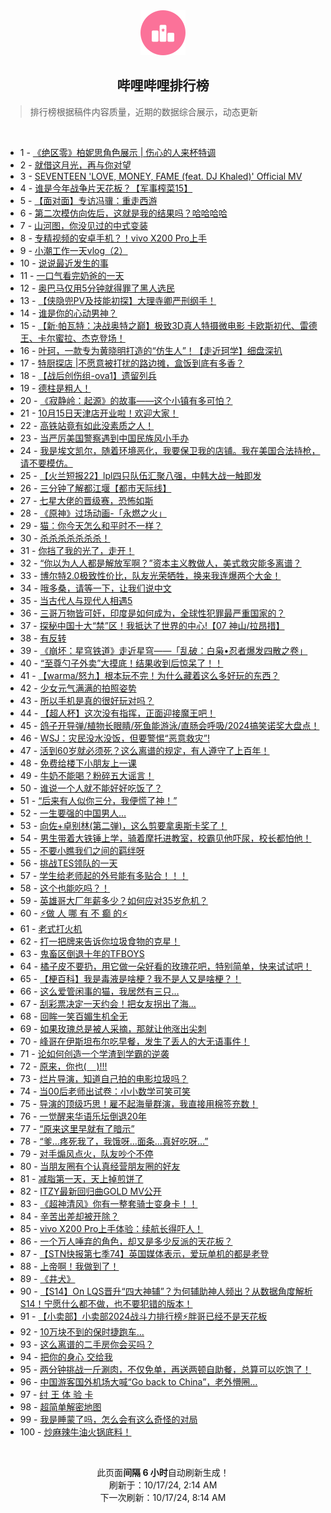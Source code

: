 <div align="center">
    <img src="./assets/icon_rank.png" alt="logo" />
    <h2>哔哩哔哩排行榜</h>
</div>

> 排行榜根据稿件内容质量，近期的数据综合展示，动态更新

<br />

<ul><li><span>1 - <a href=https://www.bilibili.com/BV1vNmjYhES4>《绝区零》柏妮思角色展示&nbsp;|&nbsp;伤心的人来杯特调</a></span></li><li><span>2 - <a href=https://www.bilibili.com/BV1c4m5YBEk8>就借这月光，再与你对望</a></span></li><li><span>3 - <a href=https://www.bilibili.com/BV1Bg2zYaE3P>SEVENTEEN&nbsp;&#39;LOVE,&nbsp;MONEY,&nbsp;FAME&nbsp;(feat.&nbsp;DJ&nbsp;Khaled)&#39;&nbsp;Official&nbsp;MV</a></span></li><li><span>4 - <a href=https://www.bilibili.com/BV1wQ2RYSEHK>谁是今年战争片天花板？【军事榨菜15】</a></span></li><li><span>5 - <a href=https://www.bilibili.com/BV1ex2rYFETb>【面对面】专访冯骥：重走西游</a></span></li><li><span>6 - <a href=https://www.bilibili.com/BV1oZmVYtEoF>第二次模仿向佐后，这就是我的结果吗？哈哈哈哈</a></span></li><li><span>7 - <a href=https://www.bilibili.com/BV1Lp2RYzEpX>山河图，你没见过的中式变装</a></span></li><li><span>8 - <a href=https://www.bilibili.com/BV1ePm5YWEvK>专精视频的安卓手机？！vivo&nbsp;X200&nbsp;Pro上手</a></span></li><li><span>9 - <a href=https://www.bilibili.com/BV1DL2dYAEKf>小潮工作一天vlog（2）</a></span></li><li><span>10 - <a href=https://www.bilibili.com/BV1tjm5YLEUH>说说最近发生的事</a></span></li><li><span>11 - <a href=https://www.bilibili.com/BV1f928Y3En7>一口气看完奶爸的一天</a></span></li><li><span>12 - <a href=https://www.bilibili.com/BV1Nd2iYNEFR>奥巴马仅用5分钟就得罪了黑人选民</a></span></li><li><span>13 - <a href=https://www.bilibili.com/BV1mimVYkEWG>【侠隐兜PV及技能初探】大理寺卿严刑纲手！</a></span></li><li><span>14 - <a href=https://www.bilibili.com/BV1Ev2hYVEU8>谁是你的心动男神？</a></span></li><li><span>15 - <a href=https://www.bilibili.com/BV1fc2dYkEu6>【新·帕瓦特：决战奥特之巅】极致3D真人特摄微电影&nbsp;卡欧斯初代、雷德王、卡尔蜜拉、杰克登场！</a></span></li><li><span>16 - <a href=https://www.bilibili.com/BV1A2mLYyEWn>叶珂，一款专为黄晓明打造的“仿生人”！【走近珂学】细盘深扒</a></span></li><li><span>17 - <a href=https://www.bilibili.com/BV1b1mHYBES5>特厨探店&nbsp;|不愿意被打扰的路边摊，盒饭到底有多香？</a></span></li><li><span>18 - <a href=https://www.bilibili.com/BV1Gk2BYQEiB>【战后创伤组-ova1】遗留列兵</a></span></li><li><span>19 - <a href=https://www.bilibili.com/BV1wD2RYnEiV>德柱是粗人！</a></span></li><li><span>20 - <a href=https://www.bilibili.com/BV1z52rYqEwv>《寂静岭：起源》的故事——这个小镇有多可怕？</a></span></li><li><span>21 - <a href=https://www.bilibili.com/BV1HQmLYgE3D>10月15日天津店开业啦！欢迎大家！</a></span></li><li><span>22 - <a href=https://www.bilibili.com/BV1xnm5YkEkv>高铁站竟有如此没素质之人！</a></span></li><li><span>23 - <a href=https://www.bilibili.com/BV1c426Y6EwX>当严厉美国警察遇到中国民族风小手办</a></span></li><li><span>24 - <a href=https://www.bilibili.com/BV1Wq2qYKEnz>我是埃文凯尔，随着环境恶化，我要保卫我的店铺。我在美国合法持枪，请不要模仿。</a></span></li><li><span>25 - <a href=https://www.bilibili.com/BV19omnY3EHS>【火兰短报22】lpl四只队伍汇聚八强，中韩大战一触即发</a></span></li><li><span>26 - <a href=https://www.bilibili.com/BV1zu2zYAEGf>三分钟了解都江堰【都市天际线】</a></span></li><li><span>27 - <a href=https://www.bilibili.com/BV1oR2DYcEer>七星大佬的晋级赛，恐怖如斯</a></span></li><li><span>28 - <a href=https://www.bilibili.com/BV17RmVY8E9X>《原神》过场动画-「永燃之火」</a></span></li><li><span>29 - <a href=https://www.bilibili.com/BV1q8mHYUEYT>猫：你今天怎么和平时不一样？</a></span></li><li><span>30 - <a href=https://www.bilibili.com/BV1C42hYUEyN>杀杀杀杀杀杀杀！</a></span></li><li><span>31 - <a href=https://www.bilibili.com/BV1hh2rYoEyU>你挡了我的光了，走开！</a></span></li><li><span>32 - <a href=https://www.bilibili.com/BV1w4m5YBE7Z>“你以为人人都是解放军啊？”资本主义教做人，美式救灾能多离谱？</a></span></li><li><span>33 - <a href=https://www.bilibili.com/BV1L1mjYPEqj>博尔特2.0极致性价比，队友光荣牺牲，换来我连爆两个大金！</a></span></li><li><span>34 - <a href=https://www.bilibili.com/BV1mQmGYkEpS>哦多桑，请等一下，让我们说中文</a></span></li><li><span>35 - <a href=https://www.bilibili.com/BV1vj2zYtEp1>当古代人与现代人相遇5</a></span></li><li><span>36 - <a href=https://www.bilibili.com/BV1vS2vYJEZk>三哥万物皆可奸，印度是如何成为，全球性犯罪最严重国家的？</a></span></li><li><span>37 - <a href=https://www.bilibili.com/BV12Q2mYiEBA>探秘中国十大“禁”区！我抵达了世界的中心!【07&nbsp;神山/拉昂措】</a></span></li><li><span>38 - <a href=https://www.bilibili.com/BV1DkmHY6E34>有反转</a></span></li><li><span>39 - <a href=https://www.bilibili.com/BV1722ZYDEam>《崩坏：星穹铁道》走近星穹——「乱破：白枭•忍者爆发四散之卷」</a></span></li><li><span>40 - <a href=https://www.bilibili.com/BV1fVmLYKEfq>“至尊勺子外卖”大摸底！结果收到后惊呆了！！</a></span></li><li><span>41 - <a href=https://www.bilibili.com/BV1a4mVYSEBS>【warma/怒九】根本玩不完！为什么藏着这么多好玩的东西？</a></span></li><li><span>42 - <a href=https://www.bilibili.com/BV1eEm3YjEar>少女元气满满的拍照姿势</a></span></li><li><span>43 - <a href=https://www.bilibili.com/BV191m5YsE3h>所以手机是真的很好玩对吗？</a></span></li><li><span>44 - <a href=https://www.bilibili.com/BV1tu2BY5Ek2>【超人杯】这次没有指挥，正面迎接魔王吧！</a></span></li><li><span>45 - <a href=https://www.bilibili.com/BV1RQmnYyEdB>鸽子开导弹/植物长眼睛/死鱼能游泳/直肠会呼吸/2024搞笑诺奖大盘点！</a></span></li><li><span>46 - <a href=https://www.bilibili.com/BV1ZqmjYBEzQ>WSJ：灾民没水没饭，但要警惕“恶意救灾”!</a></span></li><li><span>47 - <a href=https://www.bilibili.com/BV1szmVY6EYL>活到60岁就必须死？这么离谱的规定，有人遵守了上百年！</a></span></li><li><span>48 - <a href=https://www.bilibili.com/BV1ar2BYpEyL>免费给楼下小朋友上一课</a></span></li><li><span>49 - <a href=https://www.bilibili.com/BV1jZmVYtEfF>牛奶不能喝？粉碎五大谣言！</a></span></li><li><span>50 - <a href=https://www.bilibili.com/BV1K726Y2Ez1>谁说一个人就不能好好吃饭了？</a></span></li><li><span>51 - <a href=https://www.bilibili.com/BV1oL28YTEXf>“后来有人似你三分，我便慌了神！”</a></span></li><li><span>52 - <a href=https://www.bilibili.com/BV1kTmLYgEgY>一生要强的中国男人…</a></span></li><li><span>53 - <a href=https://www.bilibili.com/BV1ZYm5YYEDL>向佐+卓别林(第二弹)，这么剪要拿奥斯卡奖了！</a></span></li><li><span>54 - <a href=https://www.bilibili.com/BV1aE2qYEE9q>男生带着大铁锤上学，骑着摩托进教室，校霸见他吓尿，校长都怕他！</a></span></li><li><span>55 - <a href=https://www.bilibili.com/BV1BQ2zYeEYx>不要小瞧我们之间的羁绊呀</a></span></li><li><span>56 - <a href=https://www.bilibili.com/BV1gpmnYvEkU>挑战TES领队的一天</a></span></li><li><span>57 - <a href=https://www.bilibili.com/BV1vJ2zY4EsT>学生给老师起的外号能有多贴合！！！</a></span></li><li><span>58 - <a href=https://www.bilibili.com/BV1UU2BY2EhP>这个也能吃吗？！</a></span></li><li><span>59 - <a href=https://www.bilibili.com/BV1T7m5YyEN6>英雄哥大厂年薪多少？如何应对35岁危机？</a></span></li><li><span>60 - <a href=https://www.bilibili.com/BV15k2hYBEHv>⚡做&nbsp;人&nbsp;哪&nbsp;有&nbsp;不&nbsp;癫&nbsp;的⚡</a></span></li><li><span>61 - <a href=https://www.bilibili.com/BV192mjYaEQ2>老式打火机</a></span></li><li><span>62 - <a href=https://www.bilibili.com/BV1KVmGYzEdw>打一把牌来告诉你垃圾食物的克星！</a></span></li><li><span>63 - <a href=https://www.bilibili.com/BV1n1m3YZEqq>鬼畜区倒退十年的TFBOYS</a></span></li><li><span>64 - <a href=https://www.bilibili.com/BV1cs2BYPEFM>橘子皮不要扔，用它做一朵好看的玫瑰花吧，特别简单，快来试试吧！</a></span></li><li><span>65 - <a href=https://www.bilibili.com/BV1yxm5YuEcf>【梗百科】我是毒液是啥梗？我不是人又是啥梗？！</a></span></li><li><span>66 - <a href=https://www.bilibili.com/BV1ci2dYSEMZ>这么爱管闲事的猫，我居然有三只…</a></span></li><li><span>67 - <a href=https://www.bilibili.com/BV13AmGYjEYs>刮彩票决定一天约会！把女友拐出了海...</a></span></li><li><span>68 - <a href=https://www.bilibili.com/BV1TZm5Y7EFJ>回眸一笑百媚生机全无</a></span></li><li><span>69 - <a href=https://www.bilibili.com/BV19p28YaEci>如果玫瑰总是被人采摘，那就让他涨出尖刺</a></span></li><li><span>70 - <a href=https://www.bilibili.com/BV1WWm5Y6EyN>峰哥在伊斯坦布尔吃早餐，发生了丢人的大无语事件！</a></span></li><li><span>71 - <a href=https://www.bilibili.com/BV11b2dYWE3h>论如何创造一个学渣到学霸的逆袭</a></span></li><li><span>72 - <a href=https://www.bilibili.com/BV1yp2hYHEtm>原来，你也(&nbsp;&nbsp;&nbsp;&nbsp;)!!!</a></span></li><li><span>73 - <a href=https://www.bilibili.com/BV1fF2dYVEDt>烂片导演，知道自己拍的电影垃圾吗？</a></span></li><li><span>74 - <a href=https://www.bilibili.com/BV1oQ2qYdE2X>当00后老师出试卷：小小数学可笑可笑</a></span></li><li><span>75 - <a href=https://www.bilibili.com/BV1rq2ZYdESi>导演的顶级巧思！雇不起海量群演，我直接用棉签充数！</a></span></li><li><span>76 - <a href=https://www.bilibili.com/BV1tT2VYzENg>一觉醒来华语乐坛倒退20年</a></span></li><li><span>77 - <a href=https://www.bilibili.com/BV12GmHYcEK7>“原来这里早就有了暗示”</a></span></li><li><span>78 - <a href=https://www.bilibili.com/BV17b2BYhEQ1>“爹…疼死我了，我饿呀…面条…真好吃呀…”</a></span></li><li><span>79 - <a href=https://www.bilibili.com/BV1PHmGYPEc4>对手煽风点火，队友吵个不停</a></span></li><li><span>80 - <a href=https://www.bilibili.com/BV1u3m5YUEpp>当朋友圈有个认真经营朋友圈的好友</a></span></li><li><span>81 - <a href=https://www.bilibili.com/BV1QQm5YHEj3>减脂第一天，天上掉煎饼了</a></span></li><li><span>82 - <a href=https://www.bilibili.com/BV1UJ2dY8E9q>ITZY最新回归曲GOLD&nbsp;MV公开</a></span></li><li><span>83 - <a href=https://www.bilibili.com/BV1PWm5Y6E2R>《超神清风》你有一整套骑士变身卡！！</a></span></li><li><span>84 - <a href=https://www.bilibili.com/BV1sp26YVENv>辛苦出差却被开除？</a></span></li><li><span>85 - <a href=https://www.bilibili.com/BV1QDmjYfELX>vivo&nbsp;X200&nbsp;Pro上手体验：续航长得吓人！</a></span></li><li><span>86 - <a href=https://www.bilibili.com/BV1Fv2hY5EbT>一个万人唾弃的角色，却又是多少反派的天花板？</a></span></li><li><span>87 - <a href=https://www.bilibili.com/BV1612zYBEzj>【STN快报第七季74】英国媒体表示，爱玩单机的都是老登</a></span></li><li><span>88 - <a href=https://www.bilibili.com/BV1tr2RY4EWv>上帝啊！我做到了！</a></span></li><li><span>89 - <a href=https://www.bilibili.com/BV1c92RYEEyR>《井犬》</a></span></li><li><span>90 - <a href=https://www.bilibili.com/BV1Fc2ZYHEAt>【S14】On&nbsp;LQS晋升“四大神辅”？为何辅助神人频出？从数据角度解析S14！宁愿什么都不做，也不要犯错的版本！</a></span></li><li><span>91 - <a href=https://www.bilibili.com/BV1AWm5Y6Evv>【小卖部】小卖部2024战斗力排行榜⚡胖哥已经不是天花板</a></span></li><li><span>92 - <a href=https://www.bilibili.com/BV1snm5YkE2m>10万块不到的保时捷跑车…</a></span></li><li><span>93 - <a href=https://www.bilibili.com/BV1Uz2RYZEFG>这么离谱的二手房你会买吗？</a></span></li><li><span>94 - <a href=https://www.bilibili.com/BV19RmnYkE8N>把你的身心&nbsp;交给我</a></span></li><li><span>95 - <a href=https://www.bilibili.com/BV1VPm5YWETV>两分钟挑战一斤涮肉，不仅免单，再送两顿自助餐，总算可以吃饱了！</a></span></li><li><span>96 - <a href=https://www.bilibili.com/BV1kPmVYeEG7>中国游客国外机场大喊“Go&nbsp;back&nbsp;to&nbsp;China”，老外懵圈…</a></span></li><li><span>97 - <a href=https://www.bilibili.com/BV1Kp2dYbEfk>纣&nbsp;王&nbsp;体&nbsp;验&nbsp;卡</a></span></li><li><span>98 - <a href=https://www.bilibili.com/BV1wbm5YTEvN>超简单解密地图</a></span></li><li><span>99 - <a href=https://www.bilibili.com/BV194mLY4Emn>我是睡蒙了吗，怎么会有这么奇怪的对局</a></span></li><li><span>100 - <a href=https://www.bilibili.com/BV1jm2vYDEen>炒麻辣牛油火锅底料！</a></span></li></ul>

<br />

<p align=center>此页面<strong>间隔 6 小时</strong>自动刷新生成！<br>刷新于：10/17/24, 2:14 AM<br>下一次刷新：10/17/24, 8:14 AM</p>